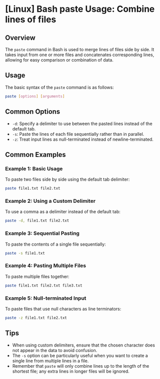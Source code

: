 # [Linux] Bash paste Usage: Combine lines of files

## Overview
The `paste` command in Bash is used to merge lines of files side by side. It takes input from one or more files and concatenates corresponding lines, allowing for easy comparison or combination of data.

## Usage
The basic syntax of the `paste` command is as follows:

```bash
paste [options] [arguments]
```

## Common Options
- `-d`: Specify a delimiter to use between the pasted lines instead of the default tab.
- `-s`: Paste the lines of each file sequentially rather than in parallel.
- `-z`: Treat input lines as null-terminated instead of newline-terminated.

## Common Examples

### Example 1: Basic Usage
To paste two files side by side using the default tab delimiter:

```bash
paste file1.txt file2.txt
```

### Example 2: Using a Custom Delimiter
To use a comma as a delimiter instead of the default tab:

```bash
paste -d, file1.txt file2.txt
```

### Example 3: Sequential Pasting
To paste the contents of a single file sequentially:

```bash
paste -s file1.txt
```

### Example 4: Pasting Multiple Files
To paste multiple files together:

```bash
paste file1.txt file2.txt file3.txt
```

### Example 5: Null-terminated Input
To paste files that use null characters as line terminators:

```bash
paste -z file1.txt file2.txt
```

## Tips
- When using custom delimiters, ensure that the chosen character does not appear in the data to avoid confusion.
- The `-s` option can be particularly useful when you want to create a single line from multiple lines in a file.
- Remember that `paste` will only combine lines up to the length of the shortest file; any extra lines in longer files will be ignored.